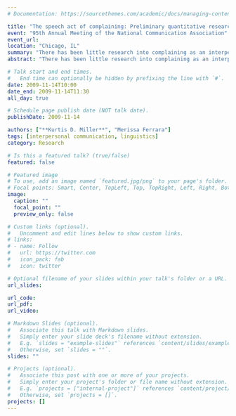 ```yaml
---
# Documentation: https://sourcethemes.com/academic/docs/managing-content/

title: "The speech act of complaining: Preliminary quantitative research"
event: "95th Annual Meeting of the National Communication Association"
event_url:
location: "Chicago, IL"
summary: "There has been little research into complaining as an interpersonal speech act. What research has been conducted has focused on consumer or patient complaint behavior, the boss-employee or spousal relationships. Participants kept a complaint journal over 4 days, recording complaints heard and made by the participant and metadata concerning the complaint. Findings indicated many areas for further study, including statistically significant relationships between: relative age, gender, fixability, severity, solicitation, interest, self-perception, power, and relationship type."
abstract: "There has been little research into complaining as an interpersonal speech act. What research has been conducted has focused on consumer or patient complaint behavior, the boss-employee or spousal relationships. Participants kept a complaint journal over 4 days, recording complaints heard and made by the participant and metadata concerning the complaint. Findings indicated many areas for further study, including statistically significant relationships between: relative age, gender, fixability, severity, solicitation, interest, self-perception, power, and relationship type."

# Talk start and end times.
#   End time can optionally be hidden by prefixing the line with `#`.
date: 2009-11-14T10:00
date_end: 2009-11-14T11:30
all_day: true

# Schedule page publish date (NOT talk date).
publishDate: 2009-11-14

authors: ["**Kurtis D. Miller**", "Merissa Ferrara"]
tags: [interpersonal communication, linguistics]
category: Research

# Is this a featured talk? (true/false)
featured: false

# Featured image
# To use, add an image named `featured.jpg/png` to your page's folder. 
# Focal points: Smart, Center, TopLeft, Top, TopRight, Left, Right, BottomLeft, Bottom, BottomRight.
image:
  caption: ""
  focal_point: ""
  preview_only: false

# Custom links (optional).
#   Uncomment and edit lines below to show custom links.
# links:
# - name: Follow
#   url: https://twitter.com
#   icon_pack: fab
#   icon: twitter

# Optional filename of your slides within your talk's folder or a URL.
url_slides:

url_code:
url_pdf:
url_video:

# Markdown Slides (optional).
#   Associate this talk with Markdown slides.
#   Simply enter your slide deck's filename without extension.
#   E.g. `slides = "example-slides"` references `content/slides/example-slides.md`.
#   Otherwise, set `slides = ""`.
slides: ""

# Projects (optional).
#   Associate this post with one or more of your projects.
#   Simply enter your project's folder or file name without extension.
#   E.g. `projects = ["internal-project"]` references `content/project/deep-learning/index.md`.
#   Otherwise, set `projects = []`.
projects: []
---
```

